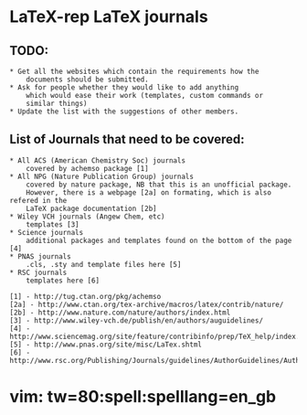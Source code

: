 LaTeX-rep LaTeX journals
=========

TODO:
-----
    * Get all the websites which contain the requirements how the 
        documents should be submitted.
    * Ask for people whether they would like to add anything 
        which would ease their work (templates, custom commands or 
        similar things)
    * Update the list with the suggestions of other members.

List of Journals that need to be covered:
-------------------------
    * All ACS (American Chemistry Soc) journals
        covered by achemso package [1]
    * All NPG (Nature Publication Group) journals
        covered by nature package, NB that this is an unofficial package.
        However, there is a webpage [2a] on formating, which is also refered in the
        LaTeX package documentation [2b]
    * Wiley VCH journals (Angew Chem, etc)
        templates [3]
    * Science journals
        additional packages and templates found on the bottom of the page [4]
    * PNAS journals
        .cls, .sty and template files here [5]
    * RSC journals
        templates here [6]

    [1] - http://tug.ctan.org/pkg/achemso
    [2a] - http://www.ctan.org/tex-archive/macros/latex/contrib/nature/
    [2b] - http://www.nature.com/nature/authors/index.html
    [3] - http://www.wiley-vch.de/publish/en/authors/auguidelines/
    [4] - http://www.sciencemag.org/site/feature/contribinfo/prep/TeX_help/index.xhtml
    [5] - http://www.pnas.org/site/misc/LaTex.shtml
    [6] - http://www.rsc.org/Publishing/Journals/guidelines/AuthorGuidelines/AuthoringTools/Templates/tex.asp

# vim: tw=80:spell:spelllang=en_gb
